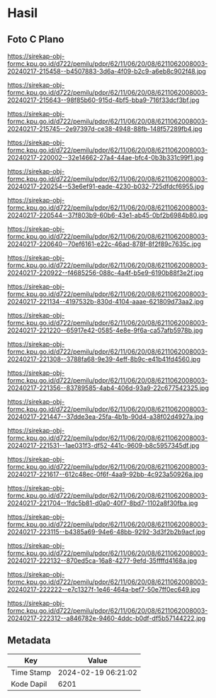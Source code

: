 # Hasil

## Foto C Plano

https://sirekap-obj-formc.kpu.go.id/d722/pemilu/pdpr/62/11/06/20/08/6211062008003-20240217-215458--b4507883-3d6a-4f09-b2c9-a6eb8c902f48.jpg

https://sirekap-obj-formc.kpu.go.id/d722/pemilu/pdpr/62/11/06/20/08/6211062008003-20240217-215643--98f85b60-915d-4bf5-bba9-716f33dcf3bf.jpg

https://sirekap-obj-formc.kpu.go.id/d722/pemilu/pdpr/62/11/06/20/08/6211062008003-20240217-215745--2e97397d-ce38-4948-88fb-148f57289fb4.jpg

https://sirekap-obj-formc.kpu.go.id/d722/pemilu/pdpr/62/11/06/20/08/6211062008003-20240217-220002--32e14662-27a4-44ae-bfc4-0b3b331c99f1.jpg

https://sirekap-obj-formc.kpu.go.id/d722/pemilu/pdpr/62/11/06/20/08/6211062008003-20240217-220254--53e6ef91-eade-4230-b032-725dfdcf6955.jpg

https://sirekap-obj-formc.kpu.go.id/d722/pemilu/pdpr/62/11/06/20/08/6211062008003-20240217-220544--37f803b9-60b6-43e1-ab45-0bf2b6984b80.jpg

https://sirekap-obj-formc.kpu.go.id/d722/pemilu/pdpr/62/11/06/20/08/6211062008003-20240217-220640--70ef6161-e22c-46ad-878f-8f2f89c7635c.jpg

https://sirekap-obj-formc.kpu.go.id/d722/pemilu/pdpr/62/11/06/20/08/6211062008003-20240217-220922--f4685256-088c-4a4f-b5e9-6190b88f3e2f.jpg

https://sirekap-obj-formc.kpu.go.id/d722/pemilu/pdpr/62/11/06/20/08/6211062008003-20240217-221134--4197532b-830d-4104-aaae-621809d73aa2.jpg

https://sirekap-obj-formc.kpu.go.id/d722/pemilu/pdpr/62/11/06/20/08/6211062008003-20240217-221220--65917e42-0585-4e8e-9f6a-ca57afb5978b.jpg

https://sirekap-obj-formc.kpu.go.id/d722/pemilu/pdpr/62/11/06/20/08/6211062008003-20240217-221308--3788fa68-9e39-4eff-8b9c-e41b41fd4560.jpg

https://sirekap-obj-formc.kpu.go.id/d722/pemilu/pdpr/62/11/06/20/08/6211062008003-20240217-221356--83789585-4ab4-406d-93a9-22c677542325.jpg

https://sirekap-obj-formc.kpu.go.id/d722/pemilu/pdpr/62/11/06/20/08/6211062008003-20240217-221447--37dde3ea-25fa-4b1b-90d4-a38f02d4927a.jpg

https://sirekap-obj-formc.kpu.go.id/d722/pemilu/pdpr/62/11/06/20/08/6211062008003-20240217-221531--1ae031f3-df52-441c-9609-b8c5957345df.jpg

https://sirekap-obj-formc.kpu.go.id/d722/pemilu/pdpr/62/11/06/20/08/6211062008003-20240217-221617--612c48ec-0f6f-4aa9-92bb-4c923a50926a.jpg

https://sirekap-obj-formc.kpu.go.id/d722/pemilu/pdpr/62/11/06/20/08/6211062008003-20240217-221704--1fdc5b81-d0a0-40f7-8bd7-1102a8f30fba.jpg

https://sirekap-obj-formc.kpu.go.id/d722/pemilu/pdpr/62/11/06/20/08/6211062008003-20240217-223115--b4385a69-94e6-48bb-9292-3d3f2b2b9acf.jpg

https://sirekap-obj-formc.kpu.go.id/d722/pemilu/pdpr/62/11/06/20/08/6211062008003-20240217-222132--870ed5ca-16a8-4277-9efd-35ffffd4168a.jpg

https://sirekap-obj-formc.kpu.go.id/d722/pemilu/pdpr/62/11/06/20/08/6211062008003-20240217-222222--e7c1327f-1e46-464a-bef7-50e7ff0ec649.jpg

https://sirekap-obj-formc.kpu.go.id/d722/pemilu/pdpr/62/11/06/20/08/6211062008003-20240217-222312--a846782e-9460-4ddc-b0df-df5b57144222.jpg


## Metadata

| Key        | Value               |
| ---------- | ------------------- |
| Time Stamp | 2024-02-19 06:21:02 |
| Kode Dapil | 6201                |




